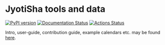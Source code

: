 JyotiSha tools and data
=======================
[![PyPI version](https://badge.fury.io/py/jyotisha.svg)](https://badge.fury.io/py/jyotisha)
[![Documentation Status](https://readthedocs.org/projects/jyotisha/badge/?version=latest)](https://jyotisha.readthedocs.io/en/latest/?badge=latest)
[![Actions Status](https://github.com/jyotisham/jyotisha/workflows/Python%20package/badge.svg)](https://github.com/jyotisham/jyotisha/actions)


Intro, user-guide, contribution guide, example calendars etc. may be found [here](https://jyotisham.github.io/jyotisha/).
